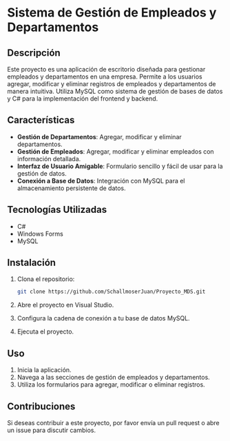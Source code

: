 # Sistema de Gestión de Empleados y Departamentos

## Descripción

Este proyecto es una aplicación de escritorio diseñada para gestionar empleados y departamentos en una empresa. Permite a los usuarios agregar, modificar y eliminar registros de empleados y departamentos de manera intuitiva. Utiliza MySQL como sistema de gestión de bases de datos y C# para la implementación del frontend y backend.

## Características

- **Gestión de Departamentos**: Agregar, modificar y eliminar departamentos.
- **Gestión de Empleados**: Agregar, modificar y eliminar empleados con información detallada.
- **Interfaz de Usuario Amigable**: Formulario sencillo y fácil de usar para la gestión de datos.
- **Conexión a Base de Datos**: Integración con MySQL para el almacenamiento persistente de datos.

## Tecnologías Utilizadas

- C#
- Windows Forms
- MySQL

## Instalación

1. Clona el repositorio:
   ```bash
   git clone https://github.com/SchallmoserJuan/Proyecto_MDS.git
   ```

2. Abre el proyecto en Visual Studio.

3. Configura la cadena de conexión a tu base de datos MySQL.

4. Ejecuta el proyecto.

## Uso

1. Inicia la aplicación.
2. Navega a las secciones de gestión de empleados y departamentos.
3. Utiliza los formularios para agregar, modificar o eliminar registros.

## Contribuciones

Si deseas contribuir a este proyecto, por favor envía un pull request o abre un issue para discutir cambios.
